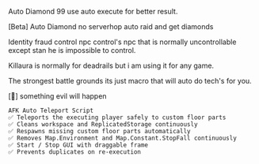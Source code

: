 Auto Diamond 99 use auto execute for better result.

[Beta] Auto Diamond no serverhop auto raid and get diamonds

Identity fraud control npc control's npc that is normally uncontrollable except stan he is impossible to control.

Killaura is normally for deadrails but i am using it for any game.

The strongest battle grounds its just macro that will auto do tech's for you.

[🎃] something evil will happen

    AFK Auto Teleport Script
    ✅ Teleports the executing player safely to custom floor parts
    ✅ Cleans workspace and ReplicatedStorage continuously
    ✅ Respawns missing custom floor parts automatically
    ✅ Removes Map.Environment and Map.Constant.StopFall continuously
    ✅ Start / Stop GUI with draggable frame
    ✅ Prevents duplicates on re-execution
